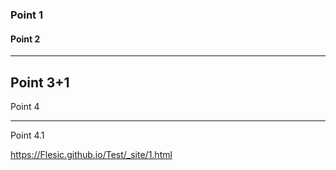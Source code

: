 ### Point 1

#### Point 2

---

## Point 3+1

Point 4

----

Point 4.1

https://Flesic.github.io/Test/_site/1.html

